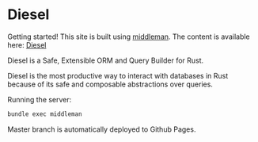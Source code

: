 # Diesel 
Getting started!
This site is built using [middleman](https://middlemanapp.com/).
The content is available here: [Diesel](https://diesel.rs)

Diesel is a Safe, Extensible ORM and Query Builder for Rust.

Diesel is the most productive way to interact with databases in Rust because of its safe and composable abstractions over queries.

Running the server:
```sh
bundle exec middleman
```

Master branch is automatically deployed to Github Pages.
